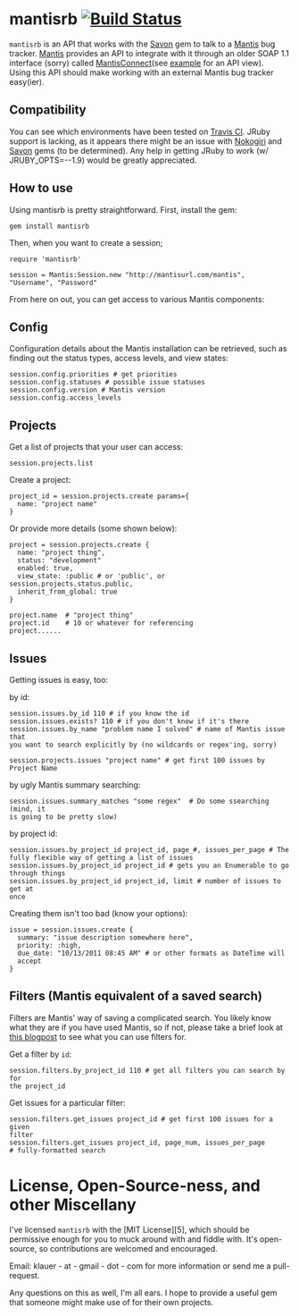 mantisrb [![Build Status](http://travis-ci.org/klauern/mantisrb.png)](http://travis-ci.org/klauern/mantisrb)
========

`mantisrb` is an API that works with the [Savon][1] gem to talk to a [Mantis][2]
bug tracker.  [Mantis][2] provides an API to integrate with it through an older
SOAP 1.1 interface (sorry) called [MantisConnect][3](see [example][4] for an API view).  
Using this API should make working with an external Mantis bug tracker easy(ier).

Compatibility
-------------
You can see which environments have been tested on [Travis CI][travis].  JRuby support 
is lacking, as it appears there might be an issue with [Nokogiri][nok] and 
[Savon][sav] gems (to be determined).  Any help in getting JRuby to work (w/
JRUBY_OPTS=--1.9) would be greatly appreciated.


How to use
----------
Using mantisrb is pretty straightforward.  First, install the gem:

    gem install mantisrb

Then, when you want to create a session;

    require 'mantisrb'

    session = Mantis:Session.new "http://mantisurl.com/mantis", "Username", "Password"

From here on out, you can get access to various Mantis components:

Config
------
Configuration details about the Mantis installation can be retrieved, such
as finding out the status types, access levels, and view states:

    session.config.priorities # get priorities
    session.config.statuses # possible issue statuses
    session.config.version # Mantis version
    session.config.access_levels


Projects
--------
Get a list of projects that your user can access:

    session.projects.list

Create a project:

    project_id = session.projects.create params={
      name: "project name" 
    }

Or provide more details (some shown below):

    project = session.projects.create {
      name: "project thing",
      status: "development"
      enabled: true,
      view_state: :public # or 'public', or session.projects.status.public,
      inherit_from_global: true
    }

    project.name  # "project thing"
    project.id    # 10 or whatever for referencing
    project......

Issues
------
Getting issues is easy, too:

by id:

    session.issues.by_id 110 # if you know the id
    session.issues.exists? 110 # if you don't know if it's there
    session.issues.by_name "problem name I solved" # name of Mantis issue that
    you want to search explicitly by (no wildcards or regex'ing, sorry)

    session.projects.issues "project name" # get first 100 issues by Project Name

by ugly Mantis summary searching:

    session.issues.summary_matches "some regex"  # Do some ssearching (mind, it
    is going to be pretty slow)

by project id:

    session.issues.by_project_id project_id, page_#, issues_per_page # The
    fully flexible way of getting a list of issues
    session.issues.by_project_id project_id # gets you an Enumerable to go
    through things
    session.issues.by_project_id project_id, limit # number of issues to get at
    once

Creating them isn't too bad (know your options):

    issue = session.issues.create {
      summary: "issue description somewhere here",
      priority: :high,
      due_date: "10/13/2011 08:45 AM" # or other formats as DateTime will
      accept
    }
    



Filters (Mantis equivalent of a saved search)
---------------------------------------------
Filters are Mantis' way of saving a complicated search.  You likely know what
they are if you have used Mantis, so if not, please take a brief look at [this
blogpost][6] to see what you can use filters for.


Get a filter by `id`:

    session.filters.by_project_id 110 # get all filters you can search by for
    the project_id

Get issues for a particular filter:

    session.filters.get_issues project_id # get first 100 issues for a given
    filter
    session.filters.get_issues project_id, page_num, issues_per_page
    # fully-formatted search


License, Open-Source-ness, and other Miscellany
===============================================
I've licensed `mantisrb` with the [MIT License][5], which should be permissive
enough for you to muck around with and fiddle with.  It's open-source, so
contributions are welcomed and encouraged.

Email: klauer - at - gmail - dot - com for more information or send me a pull-request.

Any questions on this as well, I'm all ears.  I hope to provide a useful gem
that someone might make use of for their own projects.

 [1]: http://www.savonrb.com
 [2]: http://www.mantisbt.org
 [3]: http://www.futureware.biz/mantisconnect/concept.php
 [4]: http://www.mantisbt.org/demo/api/soap/mantisconnect.php
 [6]: http://www.mantisbt.org/blog/?p=6
 [nok]: http://nokogiri.org/Nokogiri/XML/Builder.html
 [sav]: http://www.savonrb.com/
 [travis]: http://travis-ci.org/#!/klauern/mantisrb
